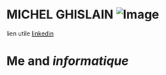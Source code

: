 # MICHEL GHISLAIN ![Image](https://octocat-generator-assets.githubusercontent.com/my-octocat-1544445812746.png)
lien utile [linkedin](https://www.linkedin.com/in/ghislain-michel-31b024153/)

# Me and _informatique_

